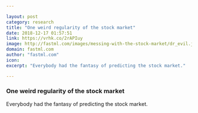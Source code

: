 ```yaml
---

layout: post
category: research
title: "One weird regularity of the stock market"
date: 2018-12-17 01:57:51
link: https://vrhk.co/2rAPIuy
image: http://fastml.com/images/messing-with-the-stock-market/dr_evil.jpg
domain: fastml.com
author: "fastml.com"
icon: 
excerpt: "Everybody had the fantasy of predicting the stock market."

---
```


### One weird regularity of the stock market

Everybody had the fantasy of predicting the stock market.